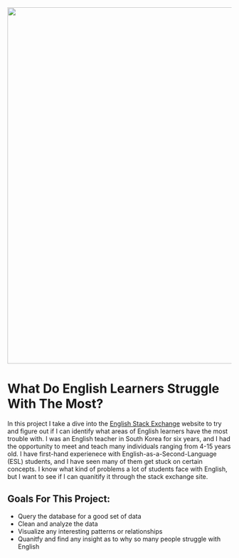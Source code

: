 <div>
  <img src="https://mythgyaan.com/wp-content/uploads/2018/10/English-flow-1-958x575.jpg" width="800">
</div>

# What Do English Learners Struggle With The Most?

In this project I take a dive into the [English Stack Exchange](https://english.stackexchange.com/) website to try and figure out if I can identify what areas of English learners have the most trouble with. I was an English teacher in South Korea for six years, and I had the opportunity to meet and teach many individuals ranging from 4-15 years old. I have first-hand experienece with English-as-a-Second-Language (ESL) students, and I have seen many of them get stuck on certain concepts. I know what kind of problems a lot of students face with English, but I want to see if I can quanitify it through the stack exchange site.

## Goals For This Project:
* Query the database for a good set of data
* Clean and analyze the data
* Visualize any interesting patterns or relationships
* Quanitfy and find any insight as to why so many people struggle with English
